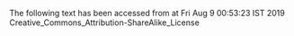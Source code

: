The following text has been accessed from at Fri Aug 9 00:53:23 IST 2019
Creative_Commons_Attribution-ShareAlike_License

